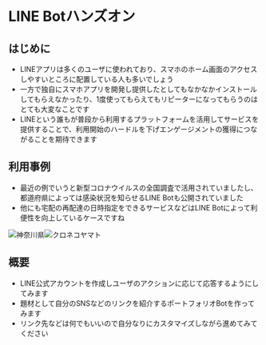 # LINE Botハンズオン

## はじめに

- LINEアプリは多くのユーザに使われており、スマホのホーム画面のアクセスしやすいところに配置している人も多いでしょう
- 一方で独自にスマホアプリを開発し提供したとしてもなかなかインストールしてもらえなかったり、1度使ってもらえてもリピーターになってもらうのはとても大変なことです
- LINEという誰もが普段から利用するプラットフォームを活用してサービスを提供することで、利用開始のハードルを下げエンゲージメントの獲得につながることを期待できます

## 利用事例

- 最近の例でいうと新型コロナウイルスの全国調査で活用されていましたし、都道府県によっては感染状況を知らせるLINE Botも公開されていました
- 他にも宅配の再配達の日時指定をできるサービスなどはLINE Botによって利便性を向上しているケースですね

![神奈川県](/line-bot-handson/images/0-1.png)![クロネコヤマト](/line-bot-handson/images/0-2.png)

## 概要

- LINE公式アカウントを作成しユーザのアクションに応じて応答するようにしてみます
- 題材として自分のSNSなどのリンクを紹介するポートフォリオBotを作ってみます
- リンク先などは何でもいいので自分なりにカスタマイズしながら進めてみてください
